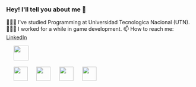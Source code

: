 ### Hey! I'll tell you about me 👋

👩🏻‍🎓 I've studied Programming at Universidad Tecnologica Nacional (UTN).
👩🏻‍💻 I worked for a while in game development.
📫 How to reach me: <a href="https://www.linkedin.com/in/juan-cruz-rey/">LinkedIn</a>
<br>

<div align="">
  
&nbsp;&nbsp;&nbsp;&nbsp;&nbsp;<img src="https://1000marcas.net/wp-content/uploads/2020/11/Java-logo.png" height="40px">
<!--&nbsp;&nbsp;&nbsp;&nbsp;&nbsp;<img src="https://www.fontana.com.ar/wp-content/uploads/2018/10/spring-boot-logo.png" height="36px">->
&nbsp;&nbsp;&nbsp;&nbsp;&nbsp;<img src="https://upload.wikimedia.org/wikipedia/commons/2/22/Hibernate_logo_a.png" height="38px">
&nbsp;&nbsp;&nbsp;&nbsp;&nbsp;<img src="https://1000marcas.net/wp-content/uploads/2020/11/MySQL-logo.png" height="38px">
<!--&nbsp;&nbsp;&nbsp;&nbsp;&nbsp;<img src="https://upload.wikimedia.org/wikipedia/commons/thumb/6/61/HTML5_logo_and_wordmark.svg/2048px-HTML5_logo_and_wordmark.svg.png" height="38px">
&nbsp;&nbsp;&nbsp;&nbsp;&nbsp;<img src="https://upload.wikimedia.org/wikipedia/commons/thumb/d/d5/CSS3_logo_and_wordmark.svg/1200px-CSS3_logo_and_wordmark.svg.png" height="38px">-->
&nbsp;&nbsp;&nbsp;&nbsp;&nbsp;<img src="https://upload.wikimedia.org/wikipedia/commons/thumb/b/bd/Logo_C_sharp.svg/1200px-Logo_C_sharp.svg.png" height="38px">
&nbsp;&nbsp;&nbsp;&nbsp;&nbsp;<img src="https://i.redd.it/tu3gt6ysfxq71.png" height="38px">
&nbsp;&nbsp;&nbsp;&nbsp;&nbsp;<img src="https://upload.wikimedia.org/wikipedia/commons/thumb/d/d9/Node.js_logo.svg/2560px-Node.js_logo.svg.png" height="38px">
&nbsp;&nbsp;&nbsp;&nbsp;&nbsp;<img src="https://1000logos.net/wp-content/uploads/2021/04/Oracle-logo.png" height="38px">

</div>

<br>

<div align="center">
